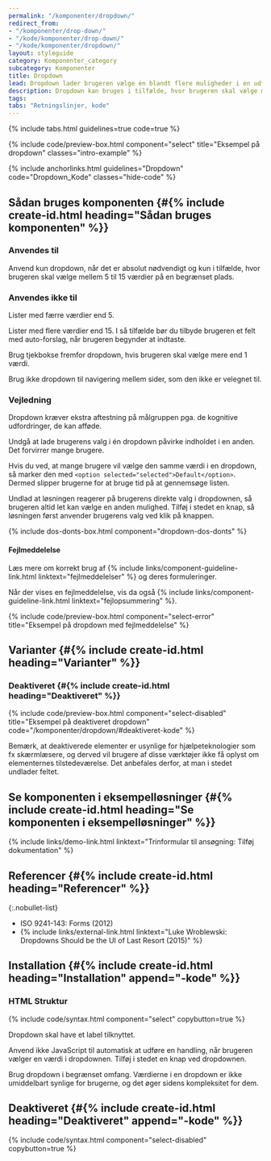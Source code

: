 ```yaml
---
permalink: "/komponenter/dropdown/"
redirect_from:
- "/komponenter/drop-down/"
- "/kode/komponenter/drop-down/"
- "/kode/komponenter/dropdown/"
layout: styleguide
category: Komponenter_category
subcategory: Komponenter
title: Dropdown
lead: Dropdown lader brugeren vælge én blandt flere muligheder i en udfoldet liste.
description: Dropdown kan bruges i tilfælde, hvor brugeren skal vælge mellem 5 og 15 værdier på en begrænset plads.
tags:
tabs: "Retningslinjer, kode"
---
```


{% include tabs.html guidelines=true code=true %}

{% include code/preview-box.html component="select" title="Eksempel på dropdown" classes="intro-example" %}

{% include anchorlinks.html guidelines="Dropdown" code="Dropdown_Kode" classes="hide-code" %}

<!--split-->

## Sådan bruges komponenten {#{% include create-id.html heading="Sådan bruges komponenten" %}}

### Anvendes til

Anvend kun dropdown, når det er absolut nødvendigt og kun i tilfælde, hvor brugeren skal vælge mellem 5 til 15 værdier på en begrænset plads.

### Anvendes ikke til

Lister med færre værdier end 5.

Lister med flere værdier end 15. I så tilfælde bør du tilbyde brugeren et felt med auto-forslag, når brugeren begynder at indtaste.

Brug tjekbokse fremfor dropdown, hvis brugeren skal vælge mere end 1 værdi.

Brug ikke dropdown til navigering mellem sider, som den ikke er velegnet til.

### Vejledning

Dropdown kræver ekstra aftestning på målgruppen pga. de kognitive udfordringer, de kan afføde.

Undgå at lade brugerens valg i én dropdown påvirke indholdet i en anden. Det forvirrer mange brugere.

Hvis du ved, at mange brugere vil vælge den samme værdi i en dropdown, så marker den med `<option selected="selected">Default</option>`. Dermed slipper brugerne for at bruge tid på at gennemsøge listen.

Undlad at løsningen reagerer på brugerens direkte valg i dropdownen, så brugeren altid let kan vælge en anden mulighed. Tilføj i stedet en knap, så løsningen først anvender brugerens valg ved klik på knappen.

{% include dos-donts-box.html component="dropdown-dos-donts" %}

#### Fejlmeddelelse
Læs mere om korrekt brug af {% include links/component-guideline-link.html linktext="fejlmeddelelser" %} og deres formuleringer.

Når der vises en fejlmeddelelse, vis da også {% include links/component-guideline-link.html linktext="fejlopsummering" %}.

{% include code/preview-box.html component="select-error" title="Eksempel på dropdown med fejlmeddelelse" %}

## Varianter {#{% include create-id.html heading="Varianter" %}}

### Deaktiveret {#{% include create-id.html heading="Deaktiveret" %}}

{% include code/preview-box.html component="select-disabled" title="Eksempel på deaktiveret dropdown" code="/komponenter/dropdown/#deaktiveret-kode" %}

Bemærk, at deaktiverede elementer er usynlige for hjælpeteknologier som fx skærmlæsere, og derved vil brugere af disse værktøjer ikke få oplyst om elementernes tilstedeværelse. Det anbefales derfor, at man i stedet undlader feltet.

## Se komponenten i eksempelløsninger {#{% include create-id.html heading="Se komponenten i eksempelløsninger" %}}

{% include links/demo-link.html linktext="Trinformular til ansøgning: Tilføj dokumentation" %}

## Referencer {#{% include create-id.html heading="Referencer" %}}

{:.nobullet-list}
- ISO 9241-143: Forms (2012)
- {% include links/external-link.html linktext="Luke Wroblewski: Dropdowns Should be the UI of Last Resort (2015)" %}

<!--split-->

## Installation {#{% include create-id.html heading="Installation" append="-kode" %}}

### HTML Struktur

{% include code/syntax.html component="select" copybutton=true %}

Dropdown skal have et label tilknyttet.

Anvend ikke JavaScript til automatisk at udføre en handling, når brugeren vælger en værdi i dropdownen. Tilføj i stedet en knap ved dropdownen.

Brug dropdown i begrænset omfang. Værdierne i en dropdown er ikke umiddelbart synlige for brugerne, og det øger sidens kompleksitet for dem.

## Deaktiveret {#{% include create-id.html heading="Deaktiveret" append="-kode" %}}

{% include code/syntax.html component="select-disabled" copybutton=true %}
